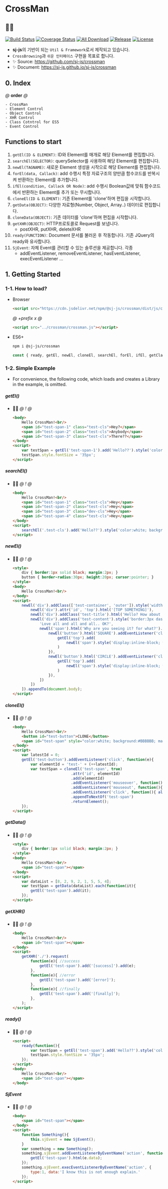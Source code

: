 # CrossMan
## 🤹‍♂️
[![Build Status](https://travis-ci.org/sj-js/crossman.svg?branch=master)](https://travis-ci.org/sj-js/crossman)
[![Coverage Status](https://coveralls.io/repos/github/sj-js/crossman/badge.svg)](https://coveralls.io/github/sj-js/crossman)
[![All Download](https://img.shields.io/github/downloads/sj-js/crossman/total.svg)](https://github.com/sj-js/crossman/releases)
[![Release](https://img.shields.io/github/release/sj-js/crossman.svg)](https://github.com/sj-js/crossman/releases)
[![License](https://img.shields.io/github/license/sj-js/crossman.svg)](https://github.com/sj-js/crossman/releases)

- **sj-js**의 기반이 되는 `Util & Framework`로서 제작되고 있습니다. 
- `CrossBrowsing`과 `쉬운 인터페이스` 구현을 목표로 합니다.
- ✨ Source: https://github.com/sj-js/crossman
- ✨ Document: https://sj-js.github.io/sj-js/crossman


## 0. Index
*@* **order** *@*
```
- CrossMan
- Element Control
- Object Control
- XHR Control
- Class Cotntrol for ES5
- Event Control
```


## Functions to start   
1. `getEl(ID & ELEMENT)`: ID와 Element를 매개로 해당 Element를 편집합니다. 
2. `searchEl(SELECTOR)`: querySelector를 사용하여 해당 Element를 편집합니다.
3. `newEl(TAGNAME)`: 새로운 Element 생성을 시작으로 해당 Element를 편집합니다.
4. `forEl(data, Callack)`: add 수행시 특정 자료구조의 양만큼 함수코드를 반복시켜 반환하는 Element를 추가합니다. 
5. `ifEl(condition, Callack OR Node)`: add 수행시 Boolean값에 맞춰 함수코드에서 반환하는 Element를 추가 또는 무시합니다.
6. `cloneEl(ID & ELEMENT)`: 기존 Element를 'clone'하며 편집을 시작합니다.
7. `getData(OBJECT)`: 다양한 자료형(Number, Object, Array..) 데이터로 편집합니다.
8. `cloneData(OBJECT)`: 기존 데이터를 'clone'하며 편집을 시작합니다.
9. `getXHR(OBJECT)`: HTTP프로토콜로 Request를 보냅니다.
    - postXHR, putXHR, deleteXHR  
10. `ready(FUNCTION)`: Document 문서를 불러온 후 작동합니다. 기존 JQuery의 ready와 유사합니다.  
11. `SjEvent`: 자체 Event를 관리할 수 있는 솔루션을 제공합니다. 각종 
    - addEventListener, removeEventListener, hasEventListener, execEventListener ...

      
        






## 1. Getting Started

### 1-1. How to load?
- Browser
    ```html
    <script src="https://cdn.jsdelivr.net/npm/@sj-js/crossman/dist/js/crossman.min.js"></script>
    ```
    *@* *+prefix* *x* *@* 
    ```html
    <script src="../crossman/crossman.js"></script>
    ```  
- ES6+
    ```bash
    npm i @sj-js/crossman
    ```
    ```js
    const { ready, getEl, newEl, cloneEl, searchEl, forEl, ifEl, getClass, getData, cloneData, SjEvent, getXHR, postXHR, putXHR, deleteXHR } = require('@sj-js/crossman');
    ```




### 1-2. Simple Example
- For convenience, the following code, which loads and creates a Library in the example, is omitted.


##### getEl()
- 👨‍💻
    *@* *!* *@*
    ```html
    <body>
        Hello CrossMan!<br/>
        <span id="test-span-1" class="test-cls">Hey?</span>
        <span id="test-span-2" class="test-cls">Anybody</span>
        <span id="test-span-3" class="test-cls">There??</span>
    </body>
    <script>
        var testSpan = getEl('test-span-1').add('Hello??').style('color:white; background:black;').returnElement();
        testSpan.style.fontSize = '35px';
    </script>   
    ```

##### searchEl()
- 👨‍💻
    *@* *!* *@*
    ```html
    <body>
        Hello CrossMan!<br/>
        <span id="test-span-1" class="test-cls">Hey</span>
        <span id="test-span-2" class="test-cls">Hey</span>
        <span id="test-span-3" class="dev-cls">Hey</span>
        <span id="test-span-4" class="test-cls">Hey</span>
    </body>
    <script>
        searchEl('.test-cls').add('Hello??').style('color:white; background:black; font-size:35px;');
    </script>   
    ```
     
##### newEl()
- 👨‍💻
    *@* *!* *@*
    ```html
    <style>
        div { border:1px solid black; margin:2px; }
        button { border-radius:30px; height:20px; cursor:pointer; }
    </style>
    <body>
        Hello CrossMan!<br/>
    </body>
    <script>
        newEl('div').addClass(['test-container', 'outer']).style('width:100%;').add([
            newEl('div').attr('id', 'top').html('[TOP SOMETHING]'),
            newEl('div').addClass('test-title').html('Hello? How about CrossMan?<br/>'),
            newEl('div').addClass('test-content').style('border:3px dashed gray; color:white; background:black;').addln([
                'Love all and all and all.. OK?',
                newEl('span').html('Why are you seeing it? for what?').add([
                    newEl('button').html('SQUARE').addEventListener('click', function(){ 
                        getEl('top').add( 
                            newEl('span').style('display:inline-block; width:30px; height:30px;').setStyle('background', '#' +getData().randomColor()) 
                        ) 
                    }),
                    newEl('button').html('CIRCLE').addEventListener('click', function(){
                        getEl('top').add( 
                            newEl('span').style('display:inline-block; width:30px; height:30px; border-radius:30px;').setStyle('background', '#' +getData().randomColor()) 
                        )        
                    }),
                ])
            ])   
        ]).appendTo(document.body);
    </script>   
    ```
  
##### cloneEl()
- 👨‍💻
    *@* *!* *@*
    ```html
    <body>
        Hello CrossMan!<br/>
        <button id="test-button">CLONE</button>
        <span id="test-span" style="color:white; background:#BBBBBB; margin:1px; cursor:pointer;">Hi Hi Hi</span>
    </body>
    <script>
        var latestId = 0;
        getEl('test-button').addEventListener('click', function(e){
            var elementId = 'test-' + (++latestId);
            var testSpan = cloneEl('test-span', true)
                              .attr('id', elementId)
                              .add(elementId)
                              .addEventListener('mouseover', function(){ getEl(testSpan).setStyle('background', '#555555'); })
                              .addEventListener('mouseout', function(){ getEl(testSpan).setStyle('background', '#BBBBBB'); })
                              .addEventListener('click', function(){ alert(elementId); })
                              .appendToNextOf('test-span')
                              .returnElement();
        });
    </script>   
    ```
  
##### getData()
- 👨‍💻
    *@* *!* *@*
    ```html
    <style>
        div { border:1px solid black; margin:2px; }
    </style>
    <body>
        Hello CrossMan!<br/>
        <span id="test-span"></span>
    </body>
    <script>
        var dataList = [8, 2, 9, 2, 1, 5, 5, 4];
        var testSpan = getData(dataList).each(function(it){
            getEl('test-span').add(it);
        });
    </script>   
    ```
  
##### getXHR()
- 👨‍💻
    *@* *!* *@*
    ```html
    <body>
        Hello CrossMan!<br/>
        <span id="test-span"></span>
    </body>
    <script>
        getXHR('./').request(
            function(e){ //success 
                getEl('test-span').add('[success]').add(e);    
            },
            function(e){ //error
                getEl('test-span').add('[error]');    
            },
            function(e){ //finally
                getEl('test-span').add('[finally]');                  
            },
        );
    </script>
    ```
  
##### ready()
- 👨‍💻
    *@* *!* *@*
    ```html
    <script>
        ready(function(){
            var testSpan = getEl('test-span').add('Hello??').style('color:white; background:black;').returnElement();
            testSpan.style.fontSize = '35px';
        });
    </script>
    <body>
        Hello CrossMan!<br/>
        <span id="test-span"></span>
    </body>
    ```
  
##### SjEvent
- 👨‍💻
    *@* *!* *@*
    ```html
    <body>
        <span id="test-span"></span>
    </body>
    <script>
        function Something(){
            this.sjEvent = new SjEvent();
        }
        var something = new Something();
        something.sjEvent.addEventListenerByEventName('action', function(e){ 
            getEl('test-span').html(e.data); 
        });
        something.sjEvent.execEventListenerByEventName('action', {
            type:1, data:'I know this is not enough explain.'
        });       
    </script>   
    ```